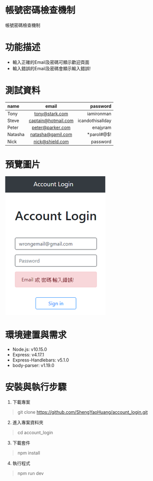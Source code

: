 # 帳號密碼檢查機制
帳號密碼檢查機制

# 功能描述
- 輸入正確的Email及密碼可顯示歡迎頁面
- 輸入錯誤的Email及密碼會顯示輸入錯誤!

# 測試資料
| name    |        email        |         password |
| :------ | :-----------------: | ---------------: |
| Tony    |   tony@stark.com    |       iamironman |
| Steve   | captain@hotmail.com | icandothisallday |
| Peter   |  peter@parker.com   |         enajyram |
| Natasha |  natasha@gamil.com  |       *parol#@$! |
| Nick    |   nick@shield.com   |         password |


# 預覽圖片
![sparkles](accountlogin.png)

# 環境建置與需求
- Node.js: v10.15.0
- Express: v4.17.1
- Express-Handlebars: v5.1.0
- body-parser: v1.19.0

# 安裝與執行步驟
1. 下載專案
> git clone https://github.com/ShengYaoHuang/account_login.git

2. 進入專案資料夾
> cd account_login

3. 下載套件
> npm install

4. 執行程式
> npm run dev
